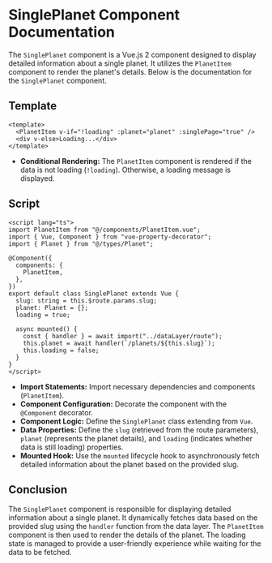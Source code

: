 # SinglePlanet Component Documentation

The `SinglePlanet` component is a Vue.js 2 component designed to display detailed information about a single planet. It utilizes the `PlanetItem` component to render the planet's details. Below is the documentation for the `SinglePlanet` component.

## Template

```vue
<template>
  <PlanetItem v-if="!loading" :planet="planet" :singlePage="true" />
  <div v-else>Loading...</div>
</template>
```

- **Conditional Rendering:** The `PlanetItem` component is rendered if the data is not loading (`!loading`). Otherwise, a loading message is displayed.

## Script

```vue
<script lang="ts">
import PlanetItem from "@/components/PlanetItem.vue";
import { Vue, Component } from "vue-property-decorator";
import { Planet } from "@/types/Planet";

@Component({
  components: {
    PlanetItem,
  },
})
export default class SinglePlanet extends Vue {
  slug: string = this.$route.params.slug;
  planet: Planet = {};
  loading = true;

  async mounted() {
    const { handler } = await import("../dataLayer/route");
    this.planet = await handler(`/planets/${this.slug}`);
    this.loading = false;
  }
}
</script>
```

- **Import Statements:** Import necessary dependencies and components (`PlanetItem`).
- **Component Configuration:** Decorate the component with the `@Component` decorator.
- **Component Logic:** Define the `SinglePlanet` class extending from `Vue`.
- **Data Properties:** Define the `slug` (retrieved from the route parameters), `planet` (represents the planet details), and `loading` (indicates whether data is still loading) properties.
- **Mounted Hook:** Use the `mounted` lifecycle hook to asynchronously fetch detailed information about the planet based on the provided slug.

## Conclusion

The `SinglePlanet` component is responsible for displaying detailed information about a single planet. It dynamically fetches data based on the provided slug using the `handler` function from the data layer. The `PlanetItem` component is then used to render the details of the planet. The loading state is managed to provide a user-friendly experience while waiting for the data to be fetched.